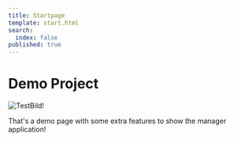 ```yaml
---
title: Startpage
template: start.html
search:
  index: false
published: true
---
```


# Demo Project

![TestBild!](/media/images/test1.jpg?format=small)

That's a demo page with some extra features to show the manager application!
